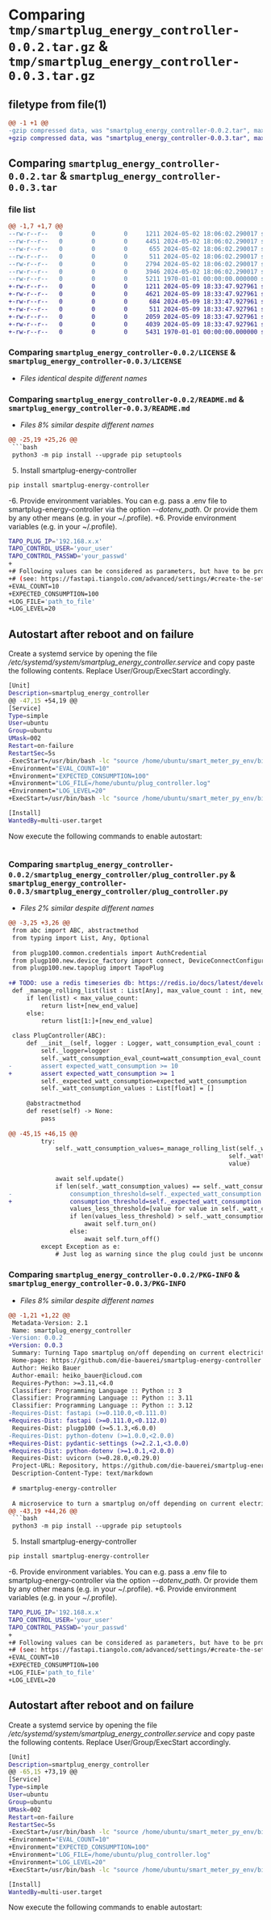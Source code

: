 # Comparing `tmp/smartplug_energy_controller-0.0.2.tar.gz` & `tmp/smartplug_energy_controller-0.0.3.tar.gz`

## filetype from file(1)

```diff
@@ -1 +1 @@
-gzip compressed data, was "smartplug_energy_controller-0.0.2.tar", max compression
+gzip compressed data, was "smartplug_energy_controller-0.0.3.tar", max compression
```

## Comparing `smartplug_energy_controller-0.0.2.tar` & `smartplug_energy_controller-0.0.3.tar`

### file list

```diff
@@ -1,7 +1,7 @@
--rw-r--r--   0        0        0     1211 2024-05-02 18:06:02.290017 smartplug_energy_controller-0.0.2/LICENSE
--rw-r--r--   0        0        0     4451 2024-05-02 18:06:02.290017 smartplug_energy_controller-0.0.2/README.md
--rw-r--r--   0        0        0      655 2024-05-02 18:06:02.290017 smartplug_energy_controller-0.0.2/pyproject.toml
--rw-r--r--   0        0        0      511 2024-05-02 18:06:02.290017 smartplug_energy_controller-0.0.2/smartplug_energy_controller/__init__.py
--rw-r--r--   0        0        0     2794 2024-05-02 18:06:02.290017 smartplug_energy_controller-0.0.2/smartplug_energy_controller/app.py
--rw-r--r--   0        0        0     3946 2024-05-02 18:06:02.290017 smartplug_energy_controller-0.0.2/smartplug_energy_controller/plug_controller.py
--rw-r--r--   0        0        0     5211 1970-01-01 00:00:00.000000 smartplug_energy_controller-0.0.2/PKG-INFO
+-rw-r--r--   0        0        0     1211 2024-05-09 18:33:47.927961 smartplug_energy_controller-0.0.3/LICENSE
+-rw-r--r--   0        0        0     4621 2024-05-09 18:33:47.927961 smartplug_energy_controller-0.0.3/README.md
+-rw-r--r--   0        0        0      684 2024-05-09 18:33:47.927961 smartplug_energy_controller-0.0.3/pyproject.toml
+-rw-r--r--   0        0        0      511 2024-05-09 18:33:47.927961 smartplug_energy_controller-0.0.3/smartplug_energy_controller/__init__.py
+-rw-r--r--   0        0        0     2059 2024-05-09 18:33:47.927961 smartplug_energy_controller-0.0.3/smartplug_energy_controller/app.py
+-rw-r--r--   0        0        0     4039 2024-05-09 18:33:47.927961 smartplug_energy_controller-0.0.3/smartplug_energy_controller/plug_controller.py
+-rw-r--r--   0        0        0     5431 1970-01-01 00:00:00.000000 smartplug_energy_controller-0.0.3/PKG-INFO
```

### Comparing `smartplug_energy_controller-0.0.2/LICENSE` & `smartplug_energy_controller-0.0.3/LICENSE`

 * *Files identical despite different names*

### Comparing `smartplug_energy_controller-0.0.2/README.md` & `smartplug_energy_controller-0.0.3/README.md`

 * *Files 8% similar despite different names*

```diff
@@ -25,19 +25,26 @@
 ```bash
 python3 -m pip install --upgrade pip setuptools
 ```
 5. Install smartplug-energy-controller
 ```bash
 pip install smartplug-energy-controller
 ```
-6. Provide environment variables. You can e.g. pass a .env file to smartplug-energy-controller via the option *--dotenv_path*. Or provide them by any other means (e.g. in your ~/.profile).
+6. Provide environment variables (e.g. in your ~/.profile).
 ```bash
 TAPO_PLUG_IP='192.168.x.x'
 TAPO_CONTROL_USER='your_user'
 TAPO_CONTROL_PASSWD='your_passwd'
+
+# Following values can be considered as parameters, but have to be provided as env variables 
+# (see: https://fastapi.tiangolo.com/advanced/settings/#create-the-settings-object)
+EVAL_COUNT=10
+EXPECTED_CONSUMPTION=100
+LOG_FILE='path_to_file'
+LOG_LEVEL=20
 ```
 
 ## Autostart after reboot and on failure ##
 Create a systemd service by opening the file */etc/systemd/system/smartplug_energy_controller.service* and copy paste the following contents. Replace User/Group/ExecStart accordingly. 
 ```bash
 [Unit]
 Description=smartplug_energy_controller
@@ -47,15 +54,19 @@
 [Service]
 Type=simple
 User=ubuntu
 Group=ubuntu
 UMask=002
 Restart=on-failure
 RestartSec=5s
-ExecStart=/usr/bin/bash -lc "source /home/ubuntu/smart_meter_py_env/bin/activate && python /home/ubuntu/smart_meter_py_env/lib/python3.11/site-packages/smartplug-energy-controller/app.py --logfile /home/ubuntu/plug_controller.log -vv > /dev/null"
+Environment="EVAL_COUNT=10"
+Environment="EXPECTED_CONSUMPTION=100"
+Environment="LOG_FILE=/home/ubuntu/plug_controller.log"
+Environment="LOG_LEVEL=20"
+ExecStart=/usr/bin/bash -lc "source /home/ubuntu/smart_meter_py_env/bin/activate && uvicorn smartplug_energy_controller.app:app > /dev/null"
 
 [Install]
 WantedBy=multi-user.target
 ```
 
 Now execute the following commands to enable autostart:
 ```bash
```

### Comparing `smartplug_energy_controller-0.0.2/smartplug_energy_controller/plug_controller.py` & `smartplug_energy_controller-0.0.3/smartplug_energy_controller/plug_controller.py`

 * *Files 2% similar despite different names*

```diff
@@ -3,25 +3,26 @@
 from abc import ABC, abstractmethod
 from typing import List, Any, Optional
 
 from plugp100.common.credentials import AuthCredential
 from plugp100.new.device_factory import connect, DeviceConnectConfiguration
 from plugp100.new.tapoplug import TapoPlug
 
+# TODO: use a redis timeseries db: https://redis.io/docs/latest/develop/data-types/timeseries/
 def _manage_rolling_list(list : List[Any], max_value_count : int, new_end_value : Any) -> List[Any]:
     if len(list) < max_value_count:
         return list+[new_end_value]
     else:
         return list[1:]+[new_end_value]
 
 class PlugController(ABC):
     def __init__(self, logger : Logger, watt_consumption_eval_count : int, expected_watt_consumption : float) -> None:
         self._logger=logger
         self._watt_consumption_eval_count=watt_consumption_eval_count
-        assert expected_watt_consumption >= 10
+        assert expected_watt_consumption >= 1
         self._expected_watt_consumption=expected_watt_consumption
         self._watt_consumption_values : List[float] = []
 
     @abstractmethod
     def reset(self) -> None:
         pass
 
@@ -45,15 +46,15 @@
         try:
             self._watt_consumption_values=_manage_rolling_list(self._watt_consumption_values, 
                                                             self._watt_consumption_eval_count, 
                                                             value)
 
             await self.update()
             if len(self._watt_consumption_values) == self._watt_consumption_eval_count:
-                consumption_threshold=self._expected_watt_consumption if self.is_on() else 10
+                consumption_threshold=self._expected_watt_consumption if self.is_on() else 1
                 values_less_threshold=[value for value in self._watt_consumption_values if value < consumption_threshold]
                 if len(values_less_threshold) > self._watt_consumption_eval_count/2:
                     await self.turn_on()
                 else:
                     await self.turn_off()
         except Exception as e:
             # Just log as warning since the plug could just be unconnected
```

### Comparing `smartplug_energy_controller-0.0.2/PKG-INFO` & `smartplug_energy_controller-0.0.3/PKG-INFO`

 * *Files 8% similar despite different names*

```diff
@@ -1,21 +1,22 @@
 Metadata-Version: 2.1
 Name: smartplug_energy_controller
-Version: 0.0.2
+Version: 0.0.3
 Summary: Turning Tapo smartplug on/off depending on current electricity consumption
 Home-page: https://github.com/die-bauerei/smartplug-energy-controller
 Author: Heiko Bauer
 Author-email: heiko_bauer@icloud.com
 Requires-Python: >=3.11,<4.0
 Classifier: Programming Language :: Python :: 3
 Classifier: Programming Language :: Python :: 3.11
 Classifier: Programming Language :: Python :: 3.12
-Requires-Dist: fastapi (>=0.110.0,<0.111.0)
+Requires-Dist: fastapi (>=0.111.0,<0.112.0)
 Requires-Dist: plugp100 (>=5.1.3,<6.0.0)
-Requires-Dist: python-dotenv (>=1.0.0,<2.0.0)
+Requires-Dist: pydantic-settings (>=2.2.1,<3.0.0)
+Requires-Dist: python-dotenv (>=1.0.1,<2.0.0)
 Requires-Dist: uvicorn (>=0.28.0,<0.29.0)
 Project-URL: Repository, https://github.com/die-bauerei/smartplug-energy-controller
 Description-Content-Type: text/markdown
 
 # smartplug-energy-controller
 
 A microservice to turn a smartplug on/off depending on current electricity consumption.
@@ -43,19 +44,26 @@
 ```bash
 python3 -m pip install --upgrade pip setuptools
 ```
 5. Install smartplug-energy-controller
 ```bash
 pip install smartplug-energy-controller
 ```
-6. Provide environment variables. You can e.g. pass a .env file to smartplug-energy-controller via the option *--dotenv_path*. Or provide them by any other means (e.g. in your ~/.profile).
+6. Provide environment variables (e.g. in your ~/.profile).
 ```bash
 TAPO_PLUG_IP='192.168.x.x'
 TAPO_CONTROL_USER='your_user'
 TAPO_CONTROL_PASSWD='your_passwd'
+
+# Following values can be considered as parameters, but have to be provided as env variables 
+# (see: https://fastapi.tiangolo.com/advanced/settings/#create-the-settings-object)
+EVAL_COUNT=10
+EXPECTED_CONSUMPTION=100
+LOG_FILE='path_to_file'
+LOG_LEVEL=20
 ```
 
 ## Autostart after reboot and on failure ##
 Create a systemd service by opening the file */etc/systemd/system/smartplug_energy_controller.service* and copy paste the following contents. Replace User/Group/ExecStart accordingly. 
 ```bash
 [Unit]
 Description=smartplug_energy_controller
@@ -65,15 +73,19 @@
 [Service]
 Type=simple
 User=ubuntu
 Group=ubuntu
 UMask=002
 Restart=on-failure
 RestartSec=5s
-ExecStart=/usr/bin/bash -lc "source /home/ubuntu/smart_meter_py_env/bin/activate && python /home/ubuntu/smart_meter_py_env/lib/python3.11/site-packages/smartplug-energy-controller/app.py --logfile /home/ubuntu/plug_controller.log -vv > /dev/null"
+Environment="EVAL_COUNT=10"
+Environment="EXPECTED_CONSUMPTION=100"
+Environment="LOG_FILE=/home/ubuntu/plug_controller.log"
+Environment="LOG_LEVEL=20"
+ExecStart=/usr/bin/bash -lc "source /home/ubuntu/smart_meter_py_env/bin/activate && uvicorn smartplug_energy_controller.app:app > /dev/null"
 
 [Install]
 WantedBy=multi-user.target
 ```
 
 Now execute the following commands to enable autostart:
 ```bash
```

